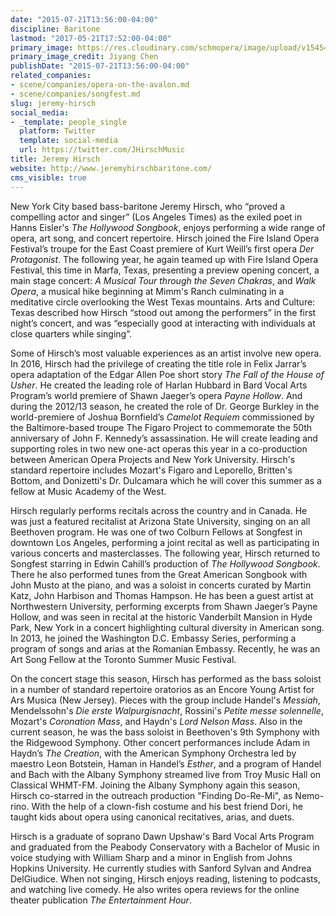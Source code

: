 ```yaml
---
date: "2015-07-21T13:56:00-04:00"
discipline: Baritone
lastmod: "2017-05-21T17:52:00-04:00"
primary_image: https://res.cloudinary.com/schmopera/image/upload/v1545409169/media/webhook-uploads/1495403551180/DSC_4595.jpg.jpg
primary_image_credit: Jiyang Chen
publishDate: "2015-07-21T13:56:00-04:00"
related_companies:
- scene/companies/opera-on-the-avalon.md
- scene/companies/songfest.md
slug: jeremy-hirsch
social_media:
- _template: people_single
  platform: Twitter
  template: social-media
  url: https://twitter.com/JHirschMusic
title: Jeremy Hirsch
website: http://www.jeremyhirschbaritone.com/
cms_visible: true
---
```


New York City based bass-baritone Jeremy Hirsch, who “proved a compelling actor and singer” (Los Angeles Times) as the exiled poet in Hanns Eisler's *The Hollywood Songbook*, enjoys performing a wide range of opera, art song, and concert repertoire. Hirsch joined the Fire Island Opera Festival’s troupe for the East Coast premiere of Kurt Weill’s first opera *Der Protagonist*. The following year, he again teamed up with Fire Island Opera Festival, this time in Marfa, Texas, presenting a preview opening concert, a main stage concert: *A Musical Tour through the Seven Chakras*, and *Walk Opera*, a musical hike beginning at Mimm's Ranch culminating in a meditative circle overlooking the West Texas mountains. Arts and Culture: Texas described how Hirsch “stood out among the performers” in the first night’s concert, and was “especially good at interacting with individuals at close quarters while singing”.

Some of Hirsch’s most valuable experiences as an artist involve new opera. In 2016, Hirsch had the privilege of creating the title role in Felix Jarrar’s opera adaptation of the Edgar Allen Poe short story *The Fall of the House of Usher*. He created the leading role of Harlan Hubbard in Bard Vocal Arts Program’s world premiere of Shawn Jaeger’s opera *Payne Hollow*.  And during the 2012/13 season, he created the role of Dr. George Burkley in the world-premiere of Joshua Bornfield’s *Camelot Requiem* commissioned by the Baltimore-based troupe The Figaro Project to commemorate the 50th anniversary of John F. Kennedy’s assassination. He will create leading and supporting roles in two new one-act operas this year in a co-production between American Opera Projects and New York University. Hirsch's standard repertoire includes Mozart's Figaro and Leporello, Britten's Bottom, and Donizetti's Dr. Dulcamara which he will cover this summer as a fellow at Music Academy of the West.

Hirsch regularly performs recitals across the country and in Canada.  He was just a featured recitalist at Arizona State University, singing on an all Beethoven program. He was one of two Colburn Fellows at Songfest in downtown Los Angeles, performing a joint recital as well as participating in various concerts and masterclasses. The following year, Hirsch returned to Songfest starring in Edwin Cahill’s production of *The Hollywood Songbook*. There he also performed tunes from the Great American Songbook with John Musto at the piano, and was a soloist in concerts curated by Martin Katz, John Harbison and Thomas Hampson. He has been a guest artist at Northwestern University, performing excerpts from Shawn Jaeger’s Payne Hollow, and was seen in recital at the historic Vanderbilt Mansion in Hyde Park, New York in a concert highlighting cultural diversity in American song. In 2013, he joined the Washington D.C. Embassy Series, performing a program of songs and arias at the Romanian Embassy. Recently, he was an Art Song Fellow at the Toronto Summer Music Festival.

On the concert stage this season, Hirsch has performed as the bass soloist in a number of standard repertoire oratorios as an Encore Young Artist for Ars Musica (New Jersey). Pieces with the group include Handel's *Messiah*, Mendelssohn's *Die erste Walpurgisnacht*, Rossini's *Petite messe solennelle*, Mozart's *Coronation Mass*, and Haydn's *Lord Nelson Mass*.  Also in the current season, he was the bass soloist in Beethoven's 9th Symphony with the Ridgewood Symphony. Other concert performances include Adam in Haydn’s *The Creation*, with the American Symphony Orchestra led by maestro Leon Botstein, Haman in Handel’s *Esther*, and a program of Handel and Bach with the Albany Symphony streamed live from Troy Music Hall on Classical WHMT-FM. Joining the Albany Symphony again this season, Hirsch co-starred in the outreach production "Finding Do-Re-Mi", as Nemo-rino. With the help of a clown-fish costume and his best friend Dori, he taught kids about opera using canonical recitatives, arias, and duets.

Hirsch is a graduate of soprano Dawn Upshaw's Bard Vocal Arts Program and graduated from the Peabody Conservatory with a Bachelor of Music in voice studying with William Sharp and a minor in English from Johns Hopkins University. He currently studies with Sanford Sylvan and Andrea DelGiudice. When not singing, Hirsch enjoys reading, listening to podcasts, and watching live comedy. He also writes opera reviews for the online theater publication *The Entertainment Hour*.
